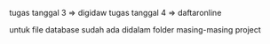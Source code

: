 tugas tanggal 3 => digidaw
tugas tanggal 4 => daftaronline

untuk file database sudah ada didalam folder masing-masing project
